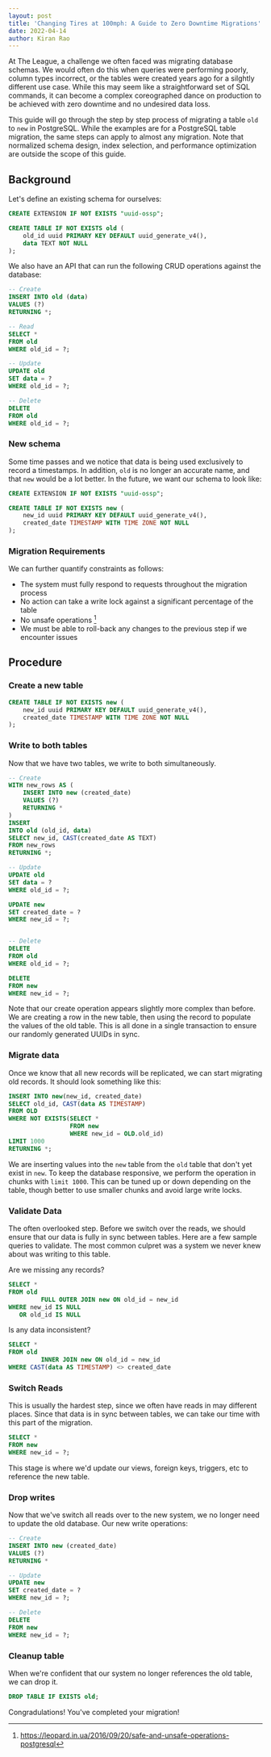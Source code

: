 ```yaml
---
layout: post
title: 'Changing Tires at 100mph: A Guide to Zero Downtime Migrations'
date: 2022-04-14
author: Kiran Rao
---
```


At The League, a challenge we often faced was migrating database schemas.
We would often do this when queries were performing poorly, column types incorrect, or the tables were created years ago for a silghtly different use case.
While this may seem like a straightforward set of SQL commands, it can become a complex coreographed dance on production to be achieved with zero downtime and no undesired data loss.

This guide will go through the step by step process of migrating a table `old` to `new` in PostgreSQL. While the examples are for a PostgreSQL table migration, the same steps can apply to almost any migration. Note that normalized schema design, index selection, and performance optimization are outside the scope of this guide.

## Background

Let's define an existing schema for ourselves:

```sql
CREATE EXTENSION IF NOT EXISTS "uuid-ossp";

CREATE TABLE IF NOT EXISTS old (
    old_id uuid PRIMARY KEY DEFAULT uuid_generate_v4(),
    data TEXT NOT NULL
);
```

We also have an API that can run the following CRUD operations against the database:

```sql
-- Create
INSERT INTO old (data)
VALUES (?)
RETURNING *;

-- Read
SELECT *
FROM old
WHERE old_id = ?;

-- Update
UPDATE old
SET data = ?
WHERE old_id = ?;

-- Delete
DELETE
FROM old
WHERE old_id = ?;
```

### New schema

Some time passes and we notice that data is being used exclusively to record a timestamps.
In addition, `old` is no longer an accurate name, and that `new` would be a lot better.
In the future, we want our schema to look like:

```sql
CREATE EXTENSION IF NOT EXISTS "uuid-ossp";

CREATE TABLE IF NOT EXISTS new (
    new_id uuid PRIMARY KEY DEFAULT uuid_generate_v4(),
    created_date TIMESTAMP WITH TIME ZONE NOT NULL
);
```

### Migration Requirements

We can further quantify constraints as follows:

- The system must fully respond to requests throughout the migration process
- No action can take a write lock against a significant percentage of the table
- No unsafe operations [^1]
- We must be able to roll-back any changes to the previous step if we encounter issues

[^1]: https://leopard.in.ua/2016/09/20/safe-and-unsafe-operations-postgresql

## Procedure

### Create a new table

```sql
CREATE TABLE IF NOT EXISTS new (
    new_id uuid PRIMARY KEY DEFAULT uuid_generate_v4(),
    created_date TIMESTAMP WITH TIME ZONE NOT NULL
);
```

### Write to both tables

Now that we have two tables, we write to both simultaneously.

```sql
-- Create
WITH new_rows AS (
    INSERT INTO new (created_date)
    VALUES (?)
    RETURNING *
)
INSERT
INTO old (old_id, data)
SELECT new_id, CAST(created_date AS TEXT)
FROM new_rows
RETURNING *;

-- Update
UPDATE old
SET data = ?
WHERE old_id = ?;

UPDATE new
SET created_date = ?
WHERE new_id = ?;


-- Delete
DELETE
FROM old
WHERE old_id = ?;

DELETE
FROM new
WHERE new_id = ?;
```

Note that our create operation appears slightly more complex than before.
We are creating a row in the new table, then using the record to populate the values of the old table.
This is all done in a single transaction to ensure our randomly generated UUIDs in sync.

### Migrate data

Once we know that all new records will be replicated, we can start migrating old records. It should look something like this:

```sql
INSERT INTO new(new_id, created_date)
SELECT old_id, CAST(data AS TIMESTAMP)
FROM OLD
WHERE NOT EXISTS(SELECT *
                 FROM new
                 WHERE new_id = OLD.old_id)
LIMIT 1000
RETURNING *;
```

We are inserting values into the `new` table from the `old` table that don't yet exist in `new`.
To keep the database responsive, we perform the operation in chunks with `limit 1000`.
This can be tuned up or down depending on the table, though better to use smaller chunks and avoid large write locks.

### Validate Data

The often overlooked step. Before we switch over the reads, we should ensure that our data is fully in sync between tables. Here are a few sample queries to validate. The most common culpret was a system we never knew about was writing to this table.

Are we missing any records?

```sql
SELECT *
FROM old
         FULL OUTER JOIN new ON old_id = new_id
WHERE new_id IS NULL
   OR old_id IS NULL
```

Is any data inconsistent?

```sql
SELECT *
FROM old
         INNER JOIN new ON old_id = new_id
WHERE CAST(data AS TIMESTAMP) <> created_date
```

### Switch Reads

This is usually the hardest step, since we often have reads in may different places. Since that data is in sync between tables, we can take our time with this part of the migration.

```sql
SELECT *
FROM new
WHERE new_id = ?;
```

This stage is where we'd update our views, foreign keys, triggers, etc to reference the new table.

### Drop writes

Now that we've switch all reads over to the new system, we no longer need to update the old database. Our new write operations:

```sql
-- Create
INSERT INTO new (created_date)
VALUES (?)
RETURNING *

-- Update
UPDATE new
SET created_date = ?
WHERE new_id = ?;

-- Delete
DELETE
FROM new
WHERE new_id = ?;
```

### Cleanup table

When we're confident that our system no longer references the old table, we can drop it.

```sql
DROP TABLE IF EXISTS old;
```

Congradulations! You've completed your migration!
